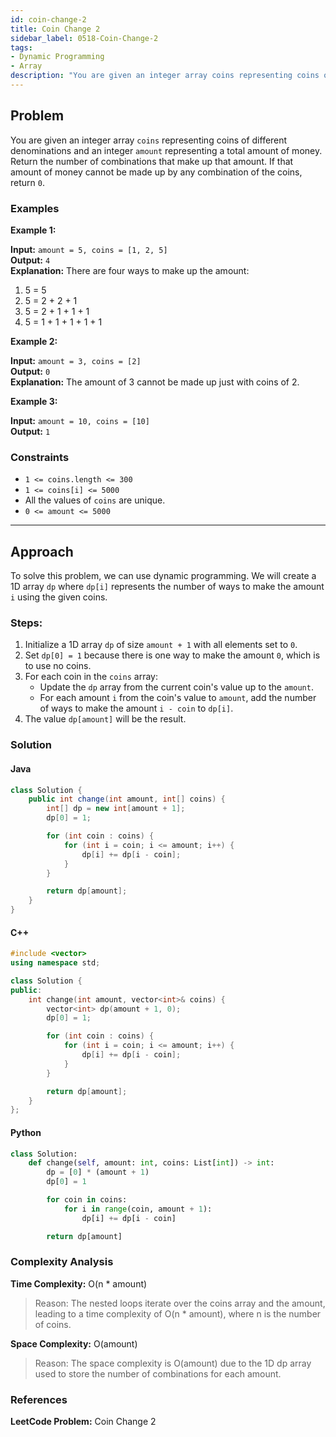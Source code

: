 ```yaml
---
id: coin-change-2
title: Coin Change 2
sidebar_label: 0518-Coin-Change-2
tags:
- Dynamic Programming
- Array
description: "You are given an integer array coins representing coins of different denominations and an integer amount representing a total amount of money. Return the number of combinations that make up that amount."
---
```


## Problem

You are given an integer array `coins` representing coins of different denominations and an integer `amount` representing a total amount of money. Return the number of combinations that make up that amount. If that amount of money cannot be made up by any combination of the coins, return `0`.

### Examples

**Example 1:**

**Input:** `amount = 5, coins = [1, 2, 5]`  
**Output:** `4`  
**Explanation:** There are four ways to make up the amount:
1. 5 = 5
2. 5 = 2 + 2 + 1
3. 5 = 2 + 1 + 1 + 1
4. 5 = 1 + 1 + 1 + 1 + 1

**Example 2:**

**Input:** `amount = 3, coins = [2]`  
**Output:** `0`  
**Explanation:** The amount of 3 cannot be made up just with coins of 2.

**Example 3:**

**Input:** `amount = 10, coins = [10]`  
**Output:** `1`

### Constraints

- `1 <= coins.length <= 300`
- `1 <= coins[i] <= 5000`
- All the values of `coins` are unique.
- `0 <= amount <= 5000`

---

## Approach

To solve this problem, we can use dynamic programming. We will create a 1D array `dp` where `dp[i]` represents the number of ways to make the amount `i` using the given coins.

### Steps:

1. Initialize a 1D array `dp` of size `amount + 1` with all elements set to `0`.
2. Set `dp[0] = 1` because there is one way to make the amount `0`, which is to use no coins.
3. For each coin in the `coins` array:
   - Update the `dp` array from the current coin's value up to the `amount`.
   - For each amount `i` from the coin's value to `amount`, add the number of ways to make the amount `i - coin` to `dp[i]`.
4. The value `dp[amount]` will be the result.

### Solution

#### Java

```java
class Solution {
    public int change(int amount, int[] coins) {
        int[] dp = new int[amount + 1];
        dp[0] = 1;

        for (int coin : coins) {
            for (int i = coin; i <= amount; i++) {
                dp[i] += dp[i - coin];
            }
        }

        return dp[amount];
    }
}
```
#### C++ 
```cpp
#include <vector>
using namespace std;

class Solution {
public:
    int change(int amount, vector<int>& coins) {
        vector<int> dp(amount + 1, 0);
        dp[0] = 1;

        for (int coin : coins) {
            for (int i = coin; i <= amount; i++) {
                dp[i] += dp[i - coin];
            }
        }

        return dp[amount];
    }
};
```
#### Python

```python
class Solution:
    def change(self, amount: int, coins: List[int]) -> int:
        dp = [0] * (amount + 1)
        dp[0] = 1

        for coin in coins:
            for i in range(coin, amount + 1):
                dp[i] += dp[i - coin]

        return dp[amount]
```
### Complexity Analysis
**Time Complexity:** O(n * amount)
>Reason: The nested loops iterate over the coins array and the amount, leading to a time complexity of O(n * amount), where n is the number of coins.

**Space Complexity:** O(amount)
>Reason: The space complexity is O(amount) due to the 1D dp array used to store the number of combinations for each amount.

### References
**LeetCode Problem:** Coin Change 2